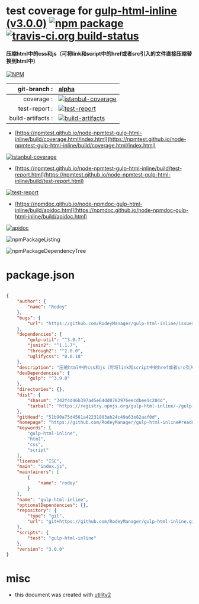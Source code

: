 # test coverage for  [gulp-html-inline (v3.0.0)](https://github.com/RodeyManager/gulp-html-inline#readme)  [![npm package](https://img.shields.io/npm/v/npmtest-gulp-html-inline.svg?style=flat-square)](https://www.npmjs.org/package/npmtest-gulp-html-inline) [![travis-ci.org build-status](https://api.travis-ci.org/npmtest/node-npmtest-gulp-html-inline.svg)](https://travis-ci.org/npmtest/node-npmtest-gulp-html-inline)
#### 压缩html中的css和js（可将link和script中的href或者src引入的文件直接压缩替换到html中）

[![NPM](https://nodei.co/npm/gulp-html-inline.png?downloads=true&downloadRank=true&stars=true)](https://www.npmjs.com/package/gulp-html-inline)

| git-branch : | [alpha](https://github.com/npmtest/node-npmtest-gulp-html-inline/tree/alpha)|
|--:|:--|
| coverage : | [![istanbul-coverage](https://npmtest.github.io/node-npmtest-gulp-html-inline/build/coverage.badge.svg)](https://npmtest.github.io/node-npmtest-gulp-html-inline/build/coverage.html/index.html)|
| test-report : | [![test-report](https://npmtest.github.io/node-npmtest-gulp-html-inline/build/test-report.badge.svg)](https://npmtest.github.io/node-npmtest-gulp-html-inline/build/test-report.html)|
| build-artifacts : | [![build-artifacts](https://npmtest.github.io/node-npmtest-gulp-html-inline/glyphicons_144_folder_open.png)](https://github.com/npmtest/node-npmtest-gulp-html-inline/tree/gh-pages/build)|

- [https://npmtest.github.io/node-npmtest-gulp-html-inline/build/coverage.html/index.html](https://npmtest.github.io/node-npmtest-gulp-html-inline/build/coverage.html/index.html)

[![istanbul-coverage](https://npmtest.github.io/node-npmtest-gulp-html-inline/build/screenCapture.buildCi.browser.%252Ftmp%252Fbuild%252Fcoverage.lib.html.png)](https://npmtest.github.io/node-npmtest-gulp-html-inline/build/coverage.html/index.html)

- [https://npmtest.github.io/node-npmtest-gulp-html-inline/build/test-report.html](https://npmtest.github.io/node-npmtest-gulp-html-inline/build/test-report.html)

[![test-report](https://npmtest.github.io/node-npmtest-gulp-html-inline/build/screenCapture.buildCi.browser.%252Ftmp%252Fbuild%252Ftest-report.html.png)](https://npmtest.github.io/node-npmtest-gulp-html-inline/build/test-report.html)

- [https://npmdoc.github.io/node-npmdoc-gulp-html-inline/build/apidoc.html](https://npmdoc.github.io/node-npmdoc-gulp-html-inline/build/apidoc.html)

[![apidoc](https://npmdoc.github.io/node-npmdoc-gulp-html-inline/build/screenCapture.buildCi.browser.%252Ftmp%252Fbuild%252Fapidoc.html.png)](https://npmdoc.github.io/node-npmdoc-gulp-html-inline/build/apidoc.html)

![npmPackageListing](https://npmtest.github.io/node-npmtest-gulp-html-inline/build/screenCapture.npmPackageListing.svg)

![npmPackageDependencyTree](https://npmtest.github.io/node-npmtest-gulp-html-inline/build/screenCapture.npmPackageDependencyTree.svg)



# package.json

```json

{
    "author": {
        "name": "Rodey"
    },
    "bugs": {
        "url": "https://github.com/RodeyManager/gulp-html-inline/issues"
    },
    "dependencies": {
        "gulp-util": "^3.0.7",
        "jsmin2": "^1.1.7",
        "through2": "^2.0.0",
        "uglifycss": "0.0.18"
    },
    "description": "压缩html中的css和js（可将link和script中的href或者src引入的文件直接压缩替换到html中）",
    "devDependencies": {
        "gulp": "^3.9.0"
    },
    "directories": {},
    "dist": {
        "shasum": "342f4d46b397a45e64dd8782976eecdbee1c284d",
        "tarball": "https://registry.npmjs.org/gulp-html-inline/-/gulp-html-inline-3.0.0.tgz"
    },
    "gitHead": "51b90a75d4561a42231803ab24c49a63e82aaf0d",
    "homepage": "https://github.com/RodeyManager/gulp-html-inline#readme",
    "keywords": [
        "gulp-html-inline",
        "html",
        "css",
        "script"
    ],
    "license": "ISC",
    "main": "index.js",
    "maintainers": [
        {
            "name": "rodey"
        }
    ],
    "name": "gulp-html-inline",
    "optionalDependencies": {},
    "repository": {
        "type": "git",
        "url": "git+https://github.com/RodeyManager/gulp-html-inline.git"
    },
    "scripts": {
        "test": "gulp-html-inline"
    },
    "version": "3.0.0"
}
```



# misc
- this document was created with [utility2](https://github.com/kaizhu256/node-utility2)
